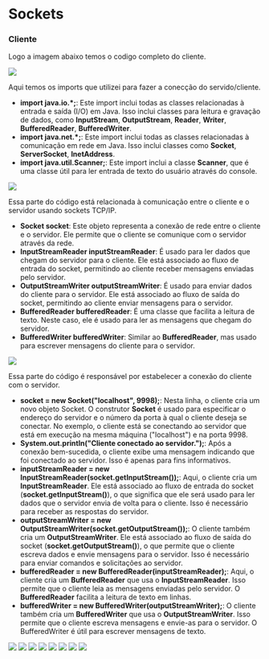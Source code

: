 # Sockets

### Cliente

Logo a imagem abaixo temos o codigo completo do cliente.

<img src = "fotos\classe inteira cliente.png">

Aqui temos os imports que utilizei para fazer a conecção do servido/cliente.

* **import java.io.*;**: Este import inclui todas as classes relacionadas à entrada e saída (I/O) em Java. Isso inclui classes para leitura e gravação de dados, como **InputStream**, **OutputStream**, **Reader**, **Writer**, **BufferedReader**, **BufferedWriter**.
* **import java.net.*;**: Este import inclui todas as classes relacionadas à comunicação em rede em Java. Isso inclui classes como **Socket**, **ServerSocket**, **InetAddress**.
* **import java.util.Scanner;**: Este import inclui a classe **Scanner**, que é uma classe útil para ler entrada de texto do usuário através do console. 

<img src = "fotos\imports clientes.png">

Essa parte do código está relacionada à comunicação entre o cliente e o servidor usando sockets TCP/IP.

* **Socket socket**: Este objeto representa a conexão de rede entre o cliente e o servidor. Ele permite que o cliente se comunique com o servidor através da rede.
* **InputStreamReader inputStreamReader**: É usado para ler dados que chegam do servidor para o cliente. Ele está associado ao fluxo de entrada do socket, permitindo ao cliente receber mensagens enviadas pelo servidor.
* **OutputStreamWriter outputStreamWriter**: É usado para enviar dados do cliente para o servidor. Ele está associado ao fluxo de saída do socket, permitindo ao cliente enviar mensagens para o servidor.
* **BufferedReader bufferedReader**: É uma classe que facilita a leitura de texto. Neste caso, ele é usado para ler as mensagens que chegam do servidor.
* **BufferedWriter bufferedWriter**: Similar ao **BufferedReader**, mas usado para escrever mensagens do cliente para o servidor.

<img src = "fotos\inicio da Cliente.png">

Essa parte do código é responsável por estabelecer a conexão do cliente com o servidor.

* **socket = new Socket("localhost", 9998);**: Nesta linha, o cliente cria um novo objeto Socket. O construtor **Socket** é usado para especificar o endereço do servidor e o número da porta à qual o cliente deseja se conectar. No exemplo, o cliente está se conectando ao servidor que está em execução na mesma máquina ("localhost") e na porta 9998.
* **System.out.println("Cliente conectado ao servidor.");**: Após a conexão bem-sucedida, o cliente exibe uma mensagem indicando que foi conectado ao servidor. Isso é apenas para fins informativos.
* **inputStreamReader = new InputStreamReader(socket.getInputStream());**: Aqui, o cliente cria um **InputStreamReader**. Ele está associado ao fluxo de entrada do socket (**socket.getInputStream()**), o que significa que ele será usado para ler dados que o servidor envia de volta para o cliente. Isso é necessário para receber as respostas do servidor.
* **outputStreamWriter = new OutputStreamWriter(socket.getOutputStream());**: O cliente também cria um **OutputStreamWriter**. Ele está associado ao fluxo de saída do socket (**socket.getOutputStream()**), o que permite que o cliente escreva dados e envie mensagens para o servidor. Isso é necessário para enviar comandos e solicitações ao servidor.
* **bufferedReader = new BufferedReader(inputStreamReader);**: Aqui, o cliente cria um **BufferedReader** que usa o **InputStreamReader**. Isso permite que o cliente leia as mensagens enviadas pelo servidor. O **BufferedReader** facilita a leitura de texto em linhas.
* **bufferedWriter = new BufferedWriter(outputStreamWriter);**: O cliente também cria um **BufferedWriter** que usa o **OutputStreamWriter**. Isso permite que o cliente escreva mensagens e envie-as para o servidor. O BufferedWriter é útil para escrever mensagens de texto.



<img src = "fotos\inicio da Cliente primeiro try.png">

<img src = "fotos\inicio da Cliente segundo try.png">

<img src = "fotos\ifs e elses cliente.png">

<img src = "fotos\finally cliente.png">



<img src = "fotos\classe inteira servidor.png">

<img src = "fotos\Inicio servidor.png">

<img src = "fotos\try servidor.png">

<img src = "fotos\while servidor.png">







